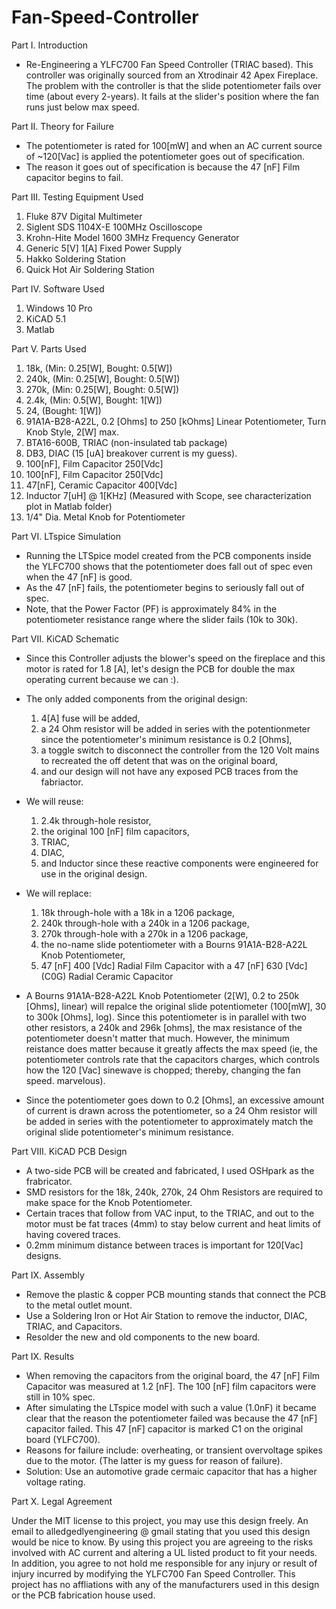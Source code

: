 # Fan-Speed-Controller

Part I. Introduction
   * Re-Engineering a YLFC700 Fan Speed Controller (TRIAC based). This controller was originally sourced from an Xtrodinair 42 Apex Fireplace. The problem with the controller is that the slide potentiometer fails over time (about every 2-years). It fails at the slider's position where the fan runs just below max speed. 

Part II. Theory for Failure
   * The potentiometer is rated for 100[mW] and when an AC current source of ~120[Vac] is applied the potentiometer goes out of specification.
   * The reason it goes out of specification is because the 47 [nF] Film capacitor begins to fail.
   
Part III. Testing Equipment Used
1. Fluke 87V Digital Multimeter
2. Siglent SDS 1104X-E 100MHz Oscilloscope
3. Krohn-Hite Model 1600 3MHz Frequency Generator
4. Generic 5[V] 1[A] Fixed Power Supply
5. Hakko Soldering Station
6. Quick Hot Air Soldering Station

Part IV. Software Used
1. Windows 10 Pro
2. KiCAD 5.1
3. Matlab

Part V. Parts Used
1. 18k,  (Min: 0.25[W], Bought: 0.5[W])
2. 240k, (Min: 0.25[W], Bought: 0.5[W])
3. 270k, (Min: 0.25[W], Bought: 0.5[W])
4. 2.4k, (Min: 0.5[W], Bought: 1[W])
5. 24, (Bought: 1[W])
5. 91A1A-B28-A22L, 0.2 [Ohms] to 250 [kOhms] Linear Potentiometer, Turn Knob Style, 2[W] max.
6. BTA16-600B, TRIAC (non-insulated tab package)
7. DB3, DIAC (15 [uA] breakover current is my guess).
8. 100[nF], Film Capacitor 250[Vdc]
9. 100[nF], Film Capacitor 250[Vdc]
9. 47[nF], Ceramic Capacitor 400[Vdc]
10. Inductor 7[uH] @ 1[KHz] (Measured with Scope, see characterization plot in Matlab folder)
11. 1/4" Dia. Metal Knob for Potentiometer

Part VI. LTspice Simulation
   * Running the LTSpice model created from the PCB components inside the YLFC700 shows that the potentiometer does fall out of spec even when the 47 [nF] is good.
   * As the 47 [nF] fails, the potentiometer begins to seriously fall out of spec. 
   * Note, that the Power Factor (PF) is approximately 84% in the potentiometer resistance range where the slider fails (10k to 30k).

Part VII. KiCAD Schematic
   * Since this Controller adjusts the blower's speed on the fireplace and this motor is rated for 1.8 [A], let's design the PCB for double the max operating current because we can :). 
   * The only added components from the original design:
      1. 4[A] fuse will be added, 
      2. a 24 Ohm resistor will be added in series with the potentionmeter since the potentiometer's minimum resistance is 0.2 [Ohms],
      3. a toggle switch to disconnect the controller from the 120 Volt mains to recreated the off detent that was on the original board, 
      4. and our design will not have any exposed PCB traces from the fabriactor.
      
   * We will reuse:
      1. 2.4k through-hole resistor,
      2. the original 100 [nF] film capacitors, 
      3. TRIAC, 
      4. DIAC, 
      5. and Inductor since these reactive components were engineered for use in the original design.

   * We will replace:
      1. 18k through-hole with a 18k in a 1206 package,
      2. 240k through-hole with a 240k in a 1206 package,
      3. 270k through-hole with a 270k in a 1206 package,
      4. the no-name slide potentiometer with a Bourns 91A1A-B28-A22L Knob Potentiometer,
      5. 47 [nF] 400 [Vdc] Radial Film Capacitor with a 47 [nF] 630 [Vdc] (C0G) Radial Ceramic Capacitor
     
   * A Bourns 91A1A-B28-A22L Knob Potentiometer (2[W], 0.2 to 250k [Ohms], linear) will repalce the original slide potentiometer (100[mW], 30 to 300k [Ohms], log). Since this potentiometer is in parallel with two other resistors, a 240k and 296k [ohms], the max resistance of the potentiometer doesn't matter that much. However, the minimum reistance does matter because it greatly affects the max speed (ie, the potentiometer controls rate that the capacitors charges, which controls how the 120 [Vac] sinewave is chopped; thereby, changing the fan speed. marvelous).
   * Since the potentiometer goes down to 0.2 [Ohms], an excessive amount of current is drawn across the potentiometer, so a 24 Ohm resistor will be added in series with the potentiometer to approximately match the original slide potentiometer's minimum resistance. 
  
 Part VIII. KiCAD PCB Design
   * A two-side PCB will be created and fabricated, I used OSHpark as the frabricator.
   * SMD resistors for the 18k, 240k, 270k, 24 Ohm Resistors are required to make space for the Knob Potentiometer.
   * Certain traces that follow from VAC input, to the TRIAC, and out to the motor must be fat traces (4mm) to stay below current and heat limits of having covered traces.
   * 0.2mm minimum distance between traces is important for 120[Vac] designs.

Part IX. Assembly
   * Remove the plastic & copper PCB mounting stands that connect the PCB to the metal outlet mount.
   * Use a Soldering Iron or Hot Air Station to remove the inductor, DIAC, TRIAC, and Capacitors.
   * Resolder the new and old components to the new board. 

Part IX. Results
   * When removing the capacitors from the original board, the 47 [nF] Film Capacitor was measured at 1.2 [nF]. The 100 [nF] film capacitors were still in 10% spec.
   * After simulating the LTspice model with such a value (1.0nF) it became clear that the reason the potentiometer failed was because the 47 [nF] capacitor failed. This 47 [nF] capacitor is marked C1 on the original board (YLFC700).
   * Reasons for failure include: overheating, or transient overvoltage spikes due to the motor. (The latter is my guess for reason of failure).
   * Solution: Use an automotive grade cermaic capacitor that has a higher voltage rating. 
  
   
Part X. Legal Agreement
 
Under the MIT license to this project, you may use this design freely. An email to alledgedlyengineering @ gmail stating that you used this design would be nice to know. By using this project you are agreeing to the risks involved with AC current and altering a UL listed product to fit your needs. In addition, you agree to not hold me responsible for any injury or result of injury incurred by modifying the YLFC700 Fan Speed Controller. This project has no affliations with any of the manufacturers used in this design or the PCB fabrication house used.  

